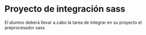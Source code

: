 # Proyecto de integración sass
El alumno deberá llevar a cabo la tarea de integrar en su proyecto el preprocesador sass
